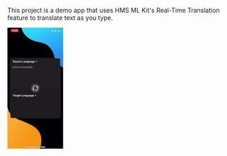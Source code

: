 This project is a demo app that uses HMS ML Kit's Real-Time Translation feature to translate text as you type.

<img src="demo.gif" width="25%" height="25%"/>
